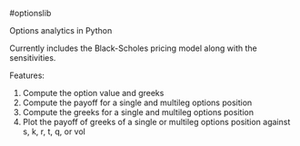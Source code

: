 #optionslib

Options analytics in Python

Currently includes the Black-Scholes pricing model along with the sensitivities.

Features:

1. Compute the option value and greeks
2. Compute the payoff for a single and multileg options position
3. Compute the greeks for a single and multileg options position
4. Plot the payoff of greeks of a single or multileg options position against s, k, r, t, q, or vol
